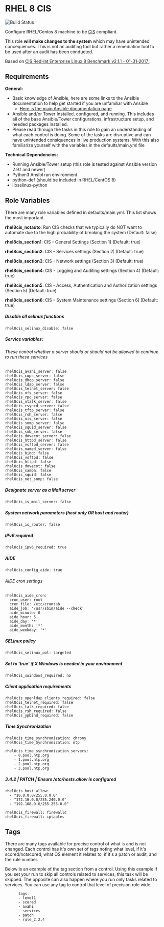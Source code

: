 RHEL 8 CIS
================

![Build Status](https://img.shields.io/github/workflow/status/ansible-lockdown/RHEL8-CIS/CommunityToDevel?label=Devel%20Build%20Status&style=plastic)


Configure RHEL/Centos 8 machine to be [CIS](https://www.cisecurity.org/cis-benchmarks/) compliant.

This role **will make changes to the system** which may have unintended concequences. This is not an auditing tool but rather a remediation tool to be used after an audit has been conducted.

Based on [CIS RedHat Enterprise Linux 8 Benchmark v2.1.1 - 01-31-2017 ](https://community.cisecurity.org/collab/public/index.php).


Requirements
------------

**General:**
- Basic knowledge of Ansible, here are some links to the Ansible documentation to help get started if you are unfamiliar with Ansible
  - [Here is the main Ansible documentation page](https://docs.ansible.com)
- Ansible and/or Tower Installed, configured, and running. This includes all of the base Ansible/Tower configurations, infrastructure setup, and needed packages installed. 
- Please read through the tasks in this role to gain an understanding of what each control is doing. Some of the tasks are disruptive and can have unintended consiquences in live production systems. With this also familiarize yourself with the variables in the defaults/main.yml file

**Technical Dependencies:**
- Running Ansible/Tower setup (this role is tested against Ansible version 2.9.1 and newer)
- Python3 Ansibl run environment
- python-def (should be included in RHEL/CentOS 8)
- libselinux-python

Role Variables
--------------
There are many role variables defined in defaults/main.yml. This list shows the most important.

**rhel8cis_notauto**: Run CIS checks that we typically do NOT want to automate due to the high probability of breaking the system (Default: false)

**rhel8cis_section1**: CIS - General Settings (Section 1) (Default: true)

**rhel8cis_section2**: CIS - Services settings (Section 2) (Default: true)

**rhel8cis_section3**: CIS - Network settings (Section 3) (Default: true)

**rhel8cis_section4**: CIS - Logging and Auditing settings (Section 4) (Default: true)

**rhel8cis_section5**: CIS - Access, Authentication and Authorization settings (Section 5) (Default: true)

**rhel8cis_section6**: CIS - System Maintenance settings (Section 6) (Default: true)  

##### Disable all selinux functions
`rhel8cis_selinux_disable: false`

##### Service variables:
###### These control whether a server should or should not be allowed to continue to run these services

```
rhel8cis_avahi_server: false  
rhel8cis_cups_server: false  
rhel8cis_dhcp_server: false  
rhel8cis_ldap_server: false  
rhel8cis_telnet_server: false  
rhel8cis_nfs_server: false  
rhel8cis_rpc_server: false  
rhel8cis_ntalk_server: false  
rhel8cis_rsyncd_server: false  
rhel8cis_tftp_server: false  
rhel8cis_rsh_server: false  
rhel8cis_nis_server: false  
rhel8cis_snmp_server: false  
rhel8cis_squid_server: false  
rhel8cis_smb_server: false  
rhel8cis_dovecot_server: false  
rhel8cis_httpd_server: false  
rhel8cis_vsftpd_server: false  
rhel8cis_named_server: false  
rhel8cis_bind: false  
rhel8cis_vsftpd: false  
rhel8cis_httpd: false  
rhel8cis_dovecot: false  
rhel8cis_samba: false  
rhel8cis_squid: false  
rhel8cis_net_snmp: false  
```  

##### Designate server as a Mail server
`rhel8cis_is_mail_server: false`


##### System network parameters (host only OR host and router)
`rhel8cis_is_router: false`  


##### IPv6 required
`rhel8cis_ipv6_required: true`  


##### AIDE
`rhel8cis_config_aide: true`

###### AIDE cron settings
```
rhel8cis_aide_cron:
  cron_user: root
  cron_file: /etc/crontab
  aide_job: '/usr/sbin/aide --check'
  aide_minute: 0
  aide_hour: 5
  aide_day: '*'
  aide_month: '*'
  aide_weekday: '*'  
```

##### SELinux policy
`rhel8cis_selinux_pol: targeted` 


##### Set to 'true' if X Windows is needed in your environment
`rhel8cis_xwindows_required: no` 


##### Client application requirements
```
rhel8cis_openldap_clients_required: false 
rhel8cis_telnet_required: false 
rhel8cis_talk_required: false  
rhel8cis_rsh_required: false 
rhel8cis_ypbind_required: false 
```

##### Time Synchronization
```
rhel8cis_time_synchronization: chrony
rhel8cis_time_Synchronization: ntp

rhel8cis_time_synchronization_servers:
    - 0.pool.ntp.org
    - 1.pool.ntp.org
    - 2.pool.ntp.org
    - 3.pool.ntp.org  
```  
  
##### 3.4.2 | PATCH | Ensure /etc/hosts.allow is configured
```
rhel8cis_host_allow:
  - "10.0.0.0/255.0.0.0"  
  - "172.16.0.0/255.240.0.0"  
  - "192.168.0.0/255.255.0.0"    
```  

```
rhel8cis_firewall: firewalld
rhel8cis_firewall: iptables
``` 

Tags
----
There are many tags available for precise control of what is and is not changed. Each control has it's own set of tags noting what level, if it's scored/notscored, what OS element it relates to, if it's a patch or audit, and the rule number. 

Below is an example of the tag section from a control. Using this example if you set your run to skip all controls related to services, this task will be skipped. The opposite can also happen where you run only tasks related to services. You can use any tag to control that level of precision role wide. 
```
      tags:
      - level1
      - scored
      - avahi
      - services
      - patch
      - rule_2.2.4
```
